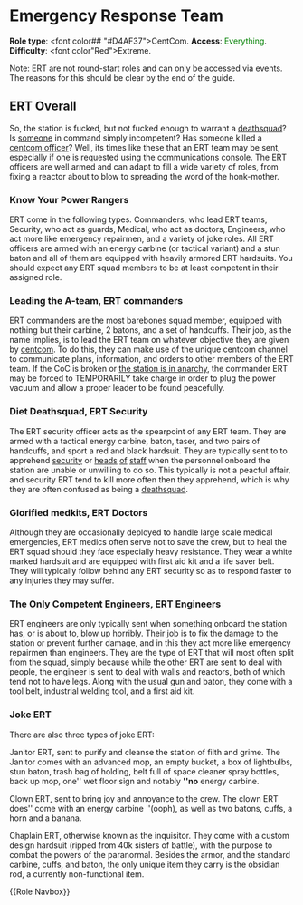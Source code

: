 # Emergency Response Team
**Role type**: <font color## "#D4AF37">CentCom</font>. **Access**: <font color="green">Everything</font>. **Difficulty**: <font color"Red">Extreme</font>.


Note: ERT are not round-start roles and can only be accessed via events. The reasons for this should be clear by the end of the guide.
## ERT Overall


So, the station is fucked, but not fucked enough to warrant a [deathsquad](Death-squad.md)? Is [someone](Captain.md) in command simply incompetent? Has someone killed a [centcom officer](Central-command-officer.md)? Well, its times like these that an ERT team may be sent, especially if one is requested using the communications console. The ERT officers are well armed and can adapt to fill a wide variety of roles, from fixing a reactor about to blow to spreading the word of the honk-mother.
### Know Your Power Rangers


ERT come in the following types. Commanders, who lead ERT teams, Security, who act as guards, Medical, who act as doctors, Engineers, who act more like emergency repairmen, and a variety of joke roles. All ERT officers are armed with an energy carbine (or tactical variant) and a stun baton and all of them are equipped with heavily armored ERT hardsuits. You should expect any ERT squad members to be at least competent in their assigned role.
### Leading the A-team, ERT commanders


ERT commanders are the most barebones squad member, equipped with nothing but their carbine, 2 batons, and a set of handcuffs. Their job, as the name implies, is to lead the ERT team on whatever objective they are given by [centcom](Admin.md). To do this, they can make use of the unique centcom channel to communicate plans, information, and orders to other members of the ERT team. If the CoC is broken or [the station is in anarchy](Battle-royale.md), the commander ERT may be forced to TEMPORARILY take charge in order to plug the power vacuum and allow a proper leader to be found peacefully.
### Diet Deathsquad, ERT Security


The ERT security officer acts as the spearpoint of any ERT team. They are armed with a tactical energy carbine, baton, taser, and two pairs of handcuffs, and sport a red and black hardsuit. They are typically sent to to apprehend [security](Security-officer.md) or [heads](Hop.md) [of](Chief-engineer.md) [staff](Captain.md) when the personnel onboard the station are unable or unwilling to do so. This typically is not a peacful affair, and security ERT tend to kill more often then they apprehend, which is why they are often confused as being a [deathsquad](Death-squad.md).
### Glorified medkits, ERT Doctors


Although they are occasionally deployed to handle large scale medical emergencies, ERT medics often serve not to save the crew, but to heal the ERT squad should they face especially heavy resistance. They wear a white marked hardsuit and are equipped with first aid kit and a life saver belt. They will typically follow behind any ERT security so as to respond faster to any injuries they may suffer.
### The Only Competent Engineers, ERT Engineers



ERT engineers are only typically sent when something onboard the station has, or is about to, blow up horribly. Their job is to fix the damage to the station or prevent further damage, and in this they act more like emergency repairmen than engineers. They are the type of ERT that will most often split from the squad, simply because while the other ERT are sent to deal with people, the engineer is sent to deal with walls and reactors, both of which tend not to have legs. Along with the usual gun and baton, they come with a tool belt, industrial welding tool, and a first aid kit.



### Joke ERT

There are also three types of joke ERT:

Janitor ERT, sent to purify and cleanse the station of filth and grime. The Janitor comes with an advanced mop, an empty bucket, a box of lightbulbs, stun baton, trash bag of holding, belt full of space cleaner spray bottles, back up mop, one'' wet floor sign and notably **''no** energy carbine.

Clown ERT, sent to bring joy and annoyance to the crew. The clown ERT does'' come with an energy carbine ''(ooph), as well as two batons, cuffs, a horn and a banana.

Chaplain ERT, otherwise known as the inquisitor. They come with a custom design hardsuit (ripped from 40k sisters of battle), with the purpose to combat the powers of the paranormal. Besides the armor, and the standard carbine, cuffs, and baton, the only unique item they carry is the obsidian rod, a currently non-functional item.

{{Role Navbox}}

